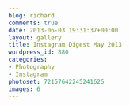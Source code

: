 ```yaml
---
blog: richard
comments: true
date: 2013-06-03 19:31:37+00:00
layout: gallery
title: Instagram Digest May 2013
wordpress_id: 880
categories:
- Photography
- Instagram
photoset: 72157642245241625
images: 6
---
```

